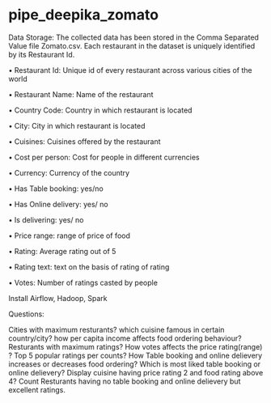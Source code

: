 # pipe_deepika_zomato

Data Storage:
The collected data has been stored in the Comma Separated Value file Zomato.csv. Each restaurant in the dataset is uniquely identified by its Restaurant Id.

• Restaurant Id: Unique id of every restaurant across various cities of the world

• Restaurant Name: Name of the restaurant

• Country Code: Country in which restaurant is located

• City: City in which restaurant is located

• Cuisines: Cuisines offered by the restaurant

• Cost per person: Cost for people in different currencies 

• Currency: Currency of the country

• Has Table booking: yes/no

• Has Online delivery: yes/ no

• Is delivering: yes/ no

• Price range: range of price of food

• Rating: Average rating out of 5

• Rating text: text on the basis of rating of rating

• Votes: Number of ratings casted by people


Install Airflow, Hadoop, Spark 




Questions:

Cities with maximum resturants?
which cuisine famous in certain country/city?
how per capita income affects food ordering behaviour?
Resturants with maximum ratings?
How votes affects the price rating(range) ?
Top 5 popular ratings per counts?
How Table booking and  online delievery increases or decreases food ordering?
Which is most liked table booking or online delievery?
Display cuisine having price rating 2 and food rating above 4?
Count Resturants having no table booking and online delievery  but excellent ratings.


